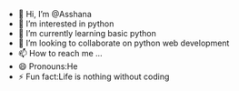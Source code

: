 - 👋 Hi, I’m @Asshana
- 👀 I’m interested in python 
- 🌱 I’m currently learning basic python
- 💞️ I’m looking to collaborate on python web development 
- 📫 How to reach me ...
- 😄 Pronouns:He
- ⚡ Fun fact:Life is nothing without coding

<!---
Asshana/Asshana is a ✨ special ✨ repository because its `README.md` (this file) appears on your GitHub profile.
You can click the Preview link to take a look at your changes.
--->
